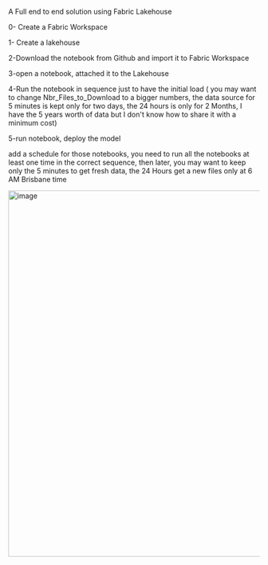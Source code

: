 A Full end to end solution using Fabric Lakehouse

0- Create a Fabric Workspace

1- Create a lakehouse

2-Download the notebook from Github and import it to Fabric Workspace

3-open a notebook, attached it to the Lakehouse

4-Run the notebook in sequence just to have the initial load ( you may want to change Nbr_Files_to_Download to a bigger numbers, the data source for 5 minutes is kept only for two days, the 24 hours is only for 2 Months, I have the 5 years worth of data but I don't know how to share it with a minimum cost)

5-run notebook, deploy the model

add a schedule for those notebooks, you need to run all the notebooks at least one time in the correct sequence, then later, you may want to keep only the 5 minutes to get fresh data, the 24 Hours get a new files only at 6 AM Brisbane time


<img width="733" alt="image" src="https://github.com/djouallah/aemo_fabric/assets/12554469/62a5ac05-34b7-4ad8-af74-6d8d92a211a3">

